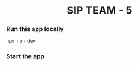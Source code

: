<h1 align="center">SIP TEAM - 5</h1>

### Run this app locally

```bash
npm run dev
```

### Start the app

